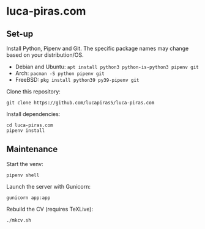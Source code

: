 # luca-piras.com

## Set-up

Install Python, Pipenv and Git. The specific package names may change based on your distribution/OS.

- Debian and Ubuntu: `apt install python3 python-is-python3 pipenv git`
- Arch: `pacman -S python pipenv git`
- FreeBSD: `pkg install python39 py39-pipenv git`

Clone this repository:

`git clone https://github.com/lucapiras5/luca-piras.com`

Install dependencies:

```
cd luca-piras.com
pipenv install
```

## Maintenance

Start the venv:

`pipenv shell`

Launch the server with Gunicorn:

`gunicorn app:app`

Rebuild the CV (requires TeXLive):

`./mkcv.sh`
